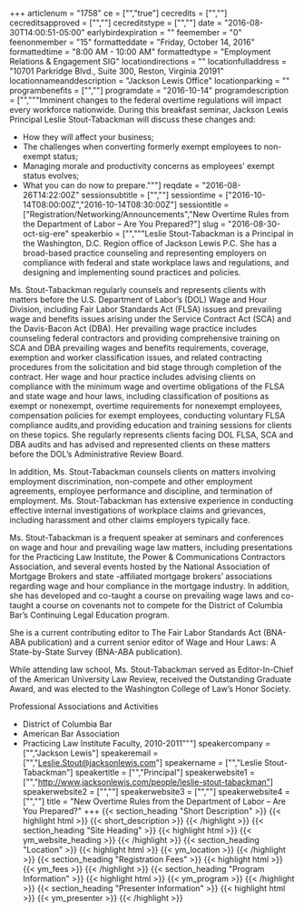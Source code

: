 +++
articlenum = "1758"
ce = ["","true"]
cecredits = ["",""]
cecreditsapproved = ["",""]
cecreditstype = ["",""]
date = "2016-08-30T14:00:51-05:00"
earlybirdexpiration = ""
feemember = "0"
feenonmember = "15"
formatteddate = "Friday, October 14, 2016"
formattedtime = "8:00 AM - 10:00 AM"
formattedtype = "Employment Relations & Engagement SIG"
locationdirections = ""
locationfulladdress = "10701 Parkridge Blvd., Suite 300, Reston, Virginia 20191"
locationnameanddescription = "Jackson Lewis Office"
locationparking = ""
programbenefits = ["",""]
programdate = "2016-10-14"
programdescription = ["","""Imminent changes to the federal overtime regulations will impact every workforce nationwide. During this breakfast seminar, Jackson Lewis Principal Leslie Stout-Tabackman will discuss these changes and:

  - How they will affect your business;
  - The challenges when converting formerly exempt employees to non-exempt status;
  - Managing morale and productivity concerns as employees’ exempt status evolves;
  - What you can do now to prepare."""]
reqdate = "2016-08-26T14:22:00Z"
sessionsubtitle = ["",""]
sessiontime = ["2016-10-14T08:00:00Z","2016-10-14T08:30:00Z"]
sessiontitle = ["Registration/Networking/Announcements","New Overtime Rules from the Department of Labor – Are You Prepared?"]
slug = "2016-08-30-oct-sig-ere"
speakerbio = ["","""Leslie Stout-Tabackman is a Principal in the Washington, D.C. Region office of Jackson Lewis P.C. She has a broad-based practice counseling and representing employers on compliance with federal and state workplace laws and regulations, and designing and implementing sound practices and policies.

Ms. Stout-Tabackman regularly counsels and represents clients with matters before the U.S. Department of Labor’s (DOL) Wage and Hour Division, including Fair Labor Standards Act (FLSA) issues and prevailing wage and benefits issues arising under the Service Contract Act (SCA) and the Davis-Bacon Act (DBA). Her prevailing wage practice includes counseling federal contractors and providing comprehensive training on SCA and DBA prevailing wages and benefits requirements, coverage, exemption and worker classification issues, and related contracting procedures from the solicitation and bid stage through completion of the contract. Her wage and hour practice includes advising clients on compliance with the minimum wage and overtime obligations of the FLSA and state wage and hour laws, including classification of positions as exempt or nonexempt, overtime requirements for nonexempt employees, compensation policies for exempt employees, conducting voluntary FLSA compliance audits,and providing education and training sessions for clients on these topics. She regularly represents clients facing DOL FLSA, SCA and DBA audits and has advised and represented clients on these matters before the DOL’s Administrative Review Board.

In addition, Ms. Stout-Tabackman counsels clients on matters involving employment discrimination, non-compete and other employment agreements, employee performance and discipline, and termination of employment. Ms. Stout-Tabackman has extensive experience in conducting effective internal investigations of workplace claims and grievances, including harassment and other claims employers typically face.

Ms. Stout-Tabackman is a frequent speaker at seminars and conferences on wage and hour and prevailing wage law matters, including presentations for the Practicing Law Institute, the Power & Communications Contractors Association, and several events hosted by the National Association of Mortgage Brokers and state -affiliated mortgage brokers’ associations regarding wage and hour compliance in the mortgage industry. In addition, she has developed and co-taught a course on prevailing wage laws and co-taught a course on covenants not to compete for the District of Columbia Bar’s Continuing Legal Education program.

She is a current contributing editor to The Fair Labor Standards Act (BNA-ABA publication) and a current senior editor of Wage and Hour Laws: A State-by-State Survey (BNA-ABA publication).

While attending law school, Ms. Stout-Tabackman served as Editor-In-Chief of the American University Law Review, received the Outstanding Graduate Award, and was elected to the Washington College of Law’s Honor Society.

Professional Associations and Activities

  - District of Columbia Bar
  - American Bar Association
  - Practicing Law Institute Faculty, 2010-2011"""]
speakercompany = ["","Jackson Lewis"]
speakeremail = ["","Leslie.Stout@jacksonlewis.com"]
speakername = ["","Leslie Stout-Tabackman"]
speakertitle = ["","Principal"]
speakerwebsite1 = ["","http://www.jacksonlewis.com/people/leslie-stout-tabackman"]
speakerwebsite2 = ["",""]
speakerwebsite3 = ["",""]
speakerwebsite4 = ["",""]
title = "New Overtime Rules from the Department of Labor – Are You Prepared?"
+++
{{< section_heading "Short Description" >}}
{{< highlight html >}}
  {{< short_description >}}
{{< /highlight >}}
{{< section_heading "Site Heading" >}}
{{< highlight html >}}
  {{< ym_website_heading >}}
{{< /highlight >}}
{{< section_heading "Location" >}}
{{< highlight html >}}
  {{< ym_location >}}
{{< /highlight >}}
{{< section_heading "Registration Fees" >}}
{{< highlight html >}}
  {{< ym_fees >}}
{{< /highlight >}}
{{< section_heading "Program Information" >}}
{{< highlight html >}}
  {{< ym_program >}}
{{< /highlight >}}
{{< section_heading "Presenter Information" >}}
{{< highlight html >}}
  {{< ym_presenter >}}
{{< /highlight >}}